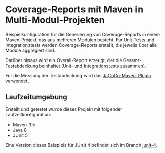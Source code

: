 # Coverage-Reports mit Maven in Multi-Modul-Projekten

Beispielkonfiguration für die Generierung von Coverage-Reports in einem Maven-Projekt, das aus mehreren Modulen 
besteht. Für Unit-Tests und Integrationstests werden Coverage-Reports erstellt, die jeweils über alle Module
aggregiert sind.

Darüber hinaus wird ein Overall-Report erzeugt, der die Gesamt-Testabdeckung beinhaltet (Unit- und 
Integrationstests zusammen).

Für die Messung der Testabdeckung wird das 
[JaCoCo-Maven-Plugin](http://www.eclemma.org/jacoco/trunk/doc/maven.html) verwendet.

## Laufzeitumgebung ##

Erstellt und getestet wurde dieses Projekt mit folgender Laufzeitkonfiguration:

- Maven 3.5
- Java 8
- JUnit 5 

Eine Version dieses Beispiels für JUnit 4 befindet sich im Branch 
[junit-4](https://github.com/doubleSlashde/maven-multimodule-coverage/tree/junit-4).
